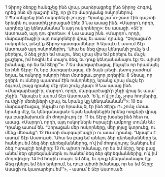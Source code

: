 1 Տիրոջ ձեռքը հանգչեց ինձ վրայ. բարձրացրեց ինձ Տիրոջ Հոգով, դրեց ինձ մի դաշտի մէջ, որ լի էր մարդկանց ոսկորներով: 2 Պտտեցրեց ինձ ոսկորների շուրջը: Դրանք շա՜տ-շատ էին դաշտի երեսին ու սաստիկ չորացած էին: 3 Նա ասաց ինձ. «Մարդո՛ւ որդի, արդեօք կը կենդանանա՞ն այդ ոսկորները»: Ես ասացի. «Տէ՛ր Աստուած, այդ դու գիտես»: 4 Նա ասաց ինձ. «Մարդո՛ւ որդի, մարգարէացի՛ր այդ ոսկորների վրայ եւ ասա՛ դրանց. “Չորացա՛ծ ոսկորներ, լսեցէ՛ք Տիրոջ պատգամները: 5 Այսպէս է ասում Տէր Աստուած այդ ոսկորներիդ. ‘Ահա ես ձեզ վրայ կենդանի շունչ ե մ բերելու, 6 ձեզ ջղեր եմ տալու, ձեզ վրայ միս եմ բերելու եւ մաշկ քաշելու, իմ հոգին եմ տալու ձեզ, եւ դուք կենդանանալու էք: Եւ պիտի իմանաք, որ ես եմ Տէրը’”»: 7 Ես մարգարէացայ, ինչպէս որ հրամայել էր ինձ Տէրը: Ու երբ մարգարէացայ, մի ձայն լսեցի. յետոյ շարժում եղաւ. եւ ոսկորը ոսկորի հետ մօտեցաւ բոլոր յօդերին: 8 Տեսայ, որ ջղերն ու մսերը պատում էին ոսկորները, նրանց վրայ մաշկ էր ձգւում, բայց դրանց մէջ դեռ շունչ չկար: 9 Նա ասաց ինձ. «Մարգարէացի՛ր, մարդո՛ւ որդի, մարգարէացի՛ր շնչի վրայ եւ ասա՛ շնչին. “Այսպէս է ասում Տէր Աստուած. ‘Ե՛կ, ո՛վ շունչ, չորս հողմերից, ու փչի՛ր մեռելների վրայ, եւ նրանք կը կենդանանան’”»: 10 Ես մարգարէացայ, ինչպէս որ հրամայել էր ինձ Տէրը: Ու շունչ մտաւ նրանց մէջ, եւ կենդանացան: Ելան կանգնեցին իրենց ոտքերի վրայ. դա բազմախուռն մի ժողովուրդ էր: 11 Եւ Տէրը խօսեց ինձ հետ ու ասաց. «Մարդո՛ւ որդի, այդ ոսկորներն Իսրայէլի ամբողջ տունն են: Դրանք ասում են. “Չորացան մեր ոսկորները, մեր յոյսը կտրուեց, ու մենք մեռանք”: 12 Ուստի մարգարէացի՛ր ու ասա՛ դրանց. “Այսպէս է ասում Տէր Աստուած. ‘Ահա ես բաց եմ անելու ձեր գերեզմանները եւ հանելու եմ ձեզ ձեր գերեզմաններից, ո՛վ իմ ժողովուրդ: Տանելու եմ ձեզ Իսրայէլի երկիրը: 13 Ու պիտի իմանաք, որ ես եմ Տէրը, երբ բաց անեմ ձեր գերեզմաններն ու հանեմ ձեզ ձեր գերեզմաններից, ո՛վ իմ ժողովուրդ: 14 Իմ հոգին տալու եմ ձեզ, եւ դուք կենդանանալու էք: Ձեզ դնելու եմ ձեր երկրում, եւ դուք պիտի իմանաք, որ ես եմ Տէրը: Ասացի ու կատարելու եմ’”», - ասում է Տէր Աստուած:
